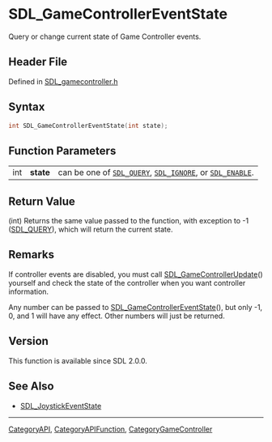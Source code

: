 # SDL_GameControllerEventState

Query or change current state of Game Controller events.

## Header File

Defined in [SDL_gamecontroller.h](https://github.com/libsdl-org/SDL/blob/SDL2/include/SDL_gamecontroller.h)

## Syntax

```c
int SDL_GameControllerEventState(int state);
```

## Function Parameters

|     |           |                                                                                                    |
| --- | --------- | -------------------------------------------------------------------------------------------------- |
| int | **state** | can be one of [`SDL_QUERY`](SDL_QUERY), [`SDL_IGNORE`](SDL_IGNORE), or [`SDL_ENABLE`](SDL_ENABLE). |

## Return Value

(int) Returns the same value passed to the function, with exception to -1
([SDL_QUERY](SDL_QUERY)), which will return the current state.

## Remarks

If controller events are disabled, you must call
[SDL_GameControllerUpdate](SDL_GameControllerUpdate)() yourself and check
the state of the controller when you want controller information.

Any number can be passed to
[SDL_GameControllerEventState](SDL_GameControllerEventState)(), but only
-1, 0, and 1 will have any effect. Other numbers will just be returned.

## Version

This function is available since SDL 2.0.0.

## See Also

- [SDL_JoystickEventState](SDL_JoystickEventState)

----
[CategoryAPI](CategoryAPI), [CategoryAPIFunction](CategoryAPIFunction), [CategoryGameController](CategoryGameController)

